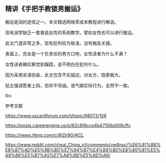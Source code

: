 ## 精讲《手把手教锁男搬运》

搬运是润的途径之一。本文精选网络零成本教程进行解说。

现有润学缺乏一套普适女性的系统教学。譬如女性也可以进行搬运。

此文门道非常之多，现有批判较为肤浅，没有触及关键。

表面上，完全是一个负责任的男方口吻，女性读者为什么不满？

女性读者确实察觉到蹊跷，说不明白在批判什么。

因为采用言语伪装，此文包含不实描述。对女方，隐患极大。

贴主强调愿者上钩，但并不坦诚。语气跟实际行为，全然不一致。

tbc

参考文献

https://www.uscardforum.com/t/topic/98073/108

https://posts.careerengine.us/p/62c8f6cce4b47108a009cffc

https://news.ifeng.com/c/8I2lr8GrKCL

https://www.reddit.com/r/real_China_irl/comments/vw8nsc/%E6%81%B6%E8%87%AD%E5%9B%BD%E7%94%B7%E4%B9%B0%E8%80%81%E5%A9%86%E5%B7%A5%E7%A8%8B%E5%AD%A6/
